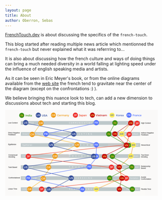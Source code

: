 ```yaml
---
layout: page
title: About
author: Oberron, Sebas
---
```


[FrenchTouch.dev](http://frenchtouch.dev) is about discussing the specifics of the `french-touch`. 

This blog started after reading multiple news article which mentionned the `french-touch` but never explained what it was referrring to...

It is also about discussing how the french culture and ways of doing things can bring a much needed diversity in a world falling at lighting speed under the influence of english speaking media and artists.

As it can be seen in Eric Meyer's book, or from the online diagrams available from the [web site](https://erinmeyer.com/tools/culture-map-premium/) the french tend to gravitate near the center of the diagram (except on the confrontations :) ). 

We believe bringing this nuance look to tech, can add a new dimension to discussions about tech and starting this blog.

![The culture map Erin Meyer](./static/img/the-culture-map-Erin-Meyer-France-Middle.png)
